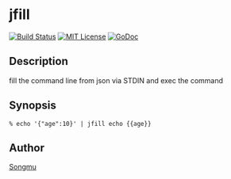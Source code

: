 jfill
=======

[![Build Status](https://travis-ci.org/Songmu/jfill.png?branch=master)][travis]
[![MIT License](http://img.shields.io/badge/license-MIT-blue.svg?style=flat-square)][license]
[![GoDoc](https://godoc.org/github.com/Songmu/jfill?status.svg)][godoc]

[travis]: https://travis-ci.org/Songmu/jfill
[license]: https://github.com/Songmu/jfill/blob/master/LICENSE
[godoc]: https://godoc.org/github.com/Songmu/jfill

## Description

fill the command line from json via STDIN and exec the command

## Synopsis

```console
% echo '{"age":10}' | jfill echo {{age}}
```

## Author

[Songmu](https://github.com/Songmu)
